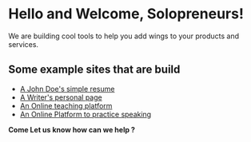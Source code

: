 # Hello and Welcome, Solopreneurs!

We are building cool tools to help you add wings to your products and services. 

## Some example sites that are build 
- [A John Doe's simple resume](http://publichome.page/simpleresume)
- [A Writer's personal page](http://publichome.page/ramasahoo)
- [An Online teaching platform](http://publichome.page/nritutor)
- [An Online Platform to practice speaking](http://publichome.page/voicesmith)


**Come Let us know how can we help ?**
